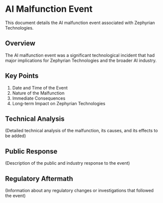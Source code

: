 # AI Malfunction Event

This document details the AI malfunction event associated with Zephyrian Technologies.

## Overview

The AI malfunction event was a significant technological incident that had major implications for Zephyrian Technologies and the broader AI industry.

## Key Points

1. Date and Time of the Event
2. Nature of the Malfunction
3. Immediate Consequences
4. Long-term Impact on Zephyrian Technologies

## Technical Analysis

(Detailed technical analysis of the malfunction, its causes, and its effects to be added)

## Public Response

(Description of the public and industry response to the event)

## Regulatory Aftermath

(Information about any regulatory changes or investigations that followed the event)

